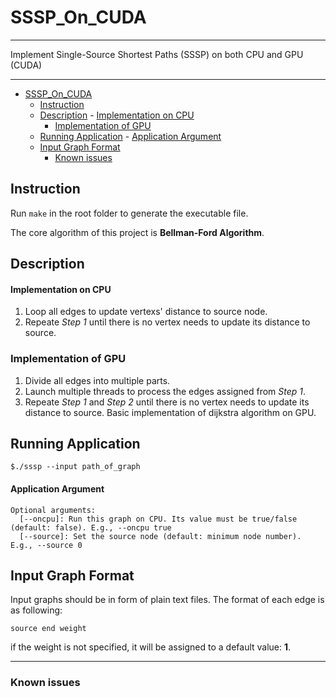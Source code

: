 # SSSP_On_CUDA

---

Implement Single-Source Shortest Paths (SSSP) on both CPU and GPU (CUDA)

---

<!-- TOC -->

- [SSSP_On_CUDA](#sssp_on_cuda)
    - [Instruction](#instruction)
    - [Description](#description)
            - [Implementation on CPU](#implementation-on-cpu)
        - [Implementation of GPU](#implementation-of-gpu)
    - [Running Application](#running-application)
            - [Application Argument](#application-argument)
    - [Input Graph Format](#input-graph-format)
        - [Known issues](#known-issues)

<!-- /TOC -->

## Instruction

Run `make` in the root folder to generate the executable file.

The core algorithm of this project is **Bellman-Ford Algorithm**.

## Description

#### Implementation on CPU

1. Loop all edges to update vertexs' distance to source node.
2. Repeate *Step 1* until there is no vertex needs to update its distance to source.

### Implementation of GPU

1. Divide all edges into multiple parts.
2. Launch multiple threads to process the edges assigned from *Step 1*.
3. Repeate *Step 1* and *Step 2* until there is no vertex needs to update its distance to source.
Basic implementation of dijkstra algorithm on GPU.

## Running Application

```shell
$./sssp --input path_of_graph
```

#### Application Argument

```
Optional arguments:
  [--oncpu]: Run this graph on CPU. Its value must be true/false (default: false). E.g., --oncpu true
  [--source]: Set the source node (default: minimum node number). E.g., --source 0  
```

## Input Graph Format

Input graphs should be in form of plain text files. The format of each edge is as following:

```
source end weight
```

if the weight is not specified, it will be assigned to a default value: **1**.


---

### Known issues
